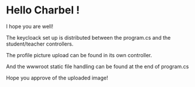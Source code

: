 # Hello Charbel !

I hope you are well! 

The keycloack set up is distributed between the program.cs and the student/teacher controllers.

The profile picture upload can be found in its own controller. 

And the wwwroot static file handling can be found at the end of program.cs 

Hope you approve of the uploaded image!
